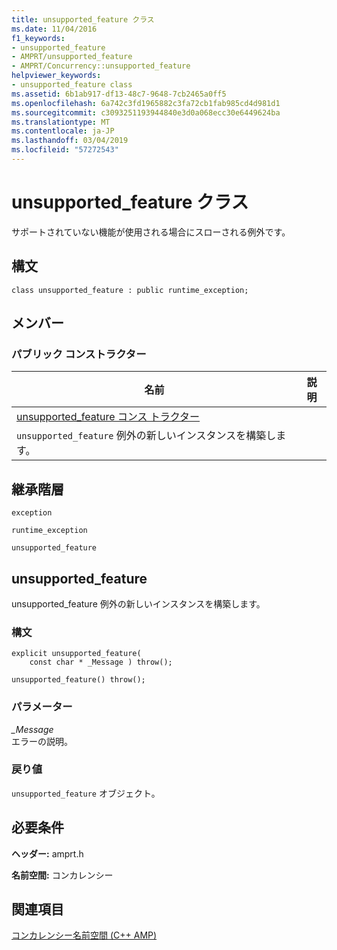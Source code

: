 ```yaml
---
title: unsupported_feature クラス
ms.date: 11/04/2016
f1_keywords:
- unsupported_feature
- AMPRT/unsupported_feature
- AMPRT/Concurrency::unsupported_feature
helpviewer_keywords:
- unsupported_feature class
ms.assetid: 6b1ab917-df13-48c7-9648-7cb2465a0ff5
ms.openlocfilehash: 6a742c3fd1965882c3fa72cb1fab985cd4d981d1
ms.sourcegitcommit: c3093251193944840e3d0a068ecc30e6449624ba
ms.translationtype: MT
ms.contentlocale: ja-JP
ms.lasthandoff: 03/04/2019
ms.locfileid: "57272543"
---
```

# <a name="unsupportedfeature-class"></a>unsupported_feature クラス

サポートされていない機能が使用される場合にスローされる例外です。

## <a name="syntax"></a>構文

```
class unsupported_feature : public runtime_exception;
```

## <a name="members"></a>メンバー

### <a name="public-constructors"></a>パブリック コンストラクター

|名前|説明|
|----------|-----------------|
|[unsupported_feature コンス トラクター](#ctor)|
  `unsupported_feature` 例外の新しいインスタンスを構築します。|

## <a name="inheritance-hierarchy"></a>継承階層

`exception`

`runtime_exception`

`unsupported_feature`

## <a name="unsupported_feature__ctor"></a> unsupported_feature

  unsupported_feature 例外の新しいインスタンスを構築します。

### <a name="syntax"></a>構文

```
explicit unsupported_feature(
    const char * _Message ) throw();

unsupported_feature() throw();
```

### <a name="parameters"></a>パラメーター

*_Message*<br/>
エラーの説明。

### <a name="return-value"></a>戻り値

`unsupported_feature` オブジェクト。

## <a name="requirements"></a>必要条件

**ヘッダー:** amprt.h

**名前空間:** コンカレンシー

## <a name="see-also"></a>関連項目

[コンカレンシー名前空間 (C++ AMP)](concurrency-namespace-cpp-amp.md)
